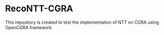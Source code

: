 # RecoNTT-CGRA
This repository is created to test the implementation of NTT on CGRA using OpenCGRA framework.
